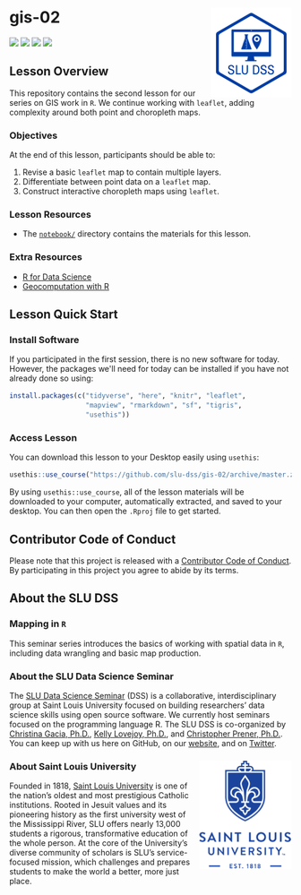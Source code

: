 # gis-02 <img src="/img/logo.png" align="right" />
[![](https://img.shields.io/badge/seminar-%20mapping%20in%20R-brightgreen.svg)](https://github.com/slu-dss/gis-02/)
[![](https://img.shields.io/badge/lesson%20status-under%20development-red.svg)](https://github.com/slu-dss/gis-02/)
[![](https://img.shields.io/github/release/slu-dss/gis-02.svg?label=version)](https://github.com/slu-dss/gis-02/releases)
[![](https://img.shields.io/github/last-commit/slu-dss/gis-02.svg)](https://github.com/slu-dss/gis-02/commits/master)

## Lesson Overview
This repository contains the second lesson for our series on GIS work in `R`. We continue working with `leaflet`, adding complexity around both point and choropleth maps.

### Objectives
At the end of this lesson, participants should be able to:

1. Revise a basic `leaflet` map to contain multiple layers.
2. Differentiate between point data on a `leaflet` map.
3. Construct interactive choropleth maps using `leaflet`.

### Lesson Resources
* The [`notebook/`](/notebook) directory contains the materials for this lesson.

### Extra Resources
* [R for Data Science](https://r4ds.had.co.nz/)
* [Geocomputation with R](https://geocompr.robinlovelace.net)

## Lesson Quick Start
### Install Software
If you participated in the first session, there is no new software for today. However, the packages we'll need for today can be installed if you have not already done so using:

```r
install.packages(c("tidyverse", "here", "knitr", "leaflet",
                   "mapview", "rmarkdown", "sf", "tigris",
                   "usethis"))
```

### Access Lesson
You can download this lesson to your Desktop easily using `usethis`:

```r
usethis::use_course("https://github.com/slu-dss/gis-02/archive/master.zip")
```

By using `usethis::use_course`, all of the lesson materials will be downloaded to your computer, automatically extracted, and saved to your desktop. You can then open the `.Rproj` file to get started.

## Contributor Code of Conduct
Please note that this project is released with a [Contributor Code of Conduct](.github/CODE_OF_CONDUCT.md). By participating in this project you agree to abide by its terms.

## About the SLU DSS
### Mapping in `R`
This seminar series introduces the basics of working with spatial data in `R`, including data wrangling and basic map production.

### About the SLU Data Science Seminar
The [SLU Data Science Seminar](https://slu-dss.githb.io) (DSS) is a collaborative, interdisciplinary group at Saint Louis University focused on building researchers’ data science skills using open source software. We currently host seminars focused on the programming language R. The SLU DSS is co-organized by [Christina Gacia, Ph.D.](mailto:christina.garcia@slu.edu), [Kelly Lovejoy, Ph.D.](mailto:kelly.lovejoy@slu.edu), and [Christopher Prener, Ph.D.](mailto:chris.prener@slu.edu}). You can keep up with us here on GitHub, on our [website](https://slu-dss.githb.io), and on [Twitter](https://twitter.com/SLUDSS).

### About Saint Louis University <img src="/img/sluLogo.png" align="right" />
Founded in 1818, [Saint Louis University](http://www.slu.edu) is one of the nation’s oldest and most prestigious Catholic institutions. Rooted in Jesuit values and its pioneering history as the first university west of the Mississippi River, SLU offers nearly 13,000 students a rigorous, transformative education of the whole person. At the core of the University’s diverse community of scholars is SLU’s service-focused mission, which challenges and prepares students to make the world a better, more just place.
